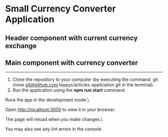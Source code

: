 # Small Currency Converter Application

## Header component with current currency exchange
## Main component with currency converter

---

1. Clone the repository to your computer (by executing the command: git clone <git@github.com>:taypyc/articles-application.git in the terminal).
2. Run the application using the <b>npm run start</b> command.

Runs the app in the development mode.\

Open [http://localhost:3000](http://localhost:3000) to view it in your browser.

The page will reload when you make changes.\

You may also see any lint errors in the console.

